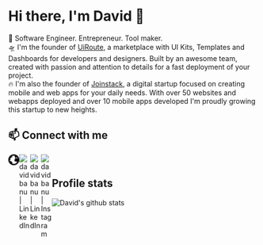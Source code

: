 # Hi there, I'm David 👋 


🚀 Software Engineer. Entrepreneur. Tool maker. 
</br>
🛸 I'm the founder of [UiRoute], a marketplace with UI Kits, Templates and Dashboards for developers and designers. Built by an awesome team, created with passion and attention to details for a fast deployment of your project.
</br>
🔥 I'm also the founder of [Joinstack], a digital startup focused on creating mobile and web apps for your daily needs. With over 50 websites and webapps deployed and over 10 mobile apps developed I'm proudly growing this startup to new heights. 


## 📫 Connect with me

[<img align="left" alt="davidbanu.com" width="22px" src="https://raw.githubusercontent.com/iconic/open-iconic/master/svg/globe.svg" />][website]
[<img align="left" alt="davidbanu | LinkedIn" width="22px" src="https://cdn.jsdelivr.net/npm/simple-icons@v3/icons/medium.svg" />][medium]
[<img align="left" alt="davidbanu | LinkedIn" width="22px" src="https://cdn.jsdelivr.net/npm/simple-icons@v3/icons/linkedin.svg" />][linkedin]
[<img align="left" alt="davidbanu | Instagram" width="22px" src="https://cdn.jsdelivr.net/npm/simple-icons@v3/icons/instagram.svg" />][instagram]

<br/>

## Profile stats

![David's github stats](https://github-readme-stats.vercel.app/api?username=davidbanu&count_private=true&theme=omni)

[Joinstack]: https://joinstack.tech
[UiRoute]: https://uiroute.com
[website]: https://davidbanu.web.app
[medium]: https://medium.com/@davidbanu
[instagram]: https://instagram.com/davidbanu_
[linkedin]: https://linkedin.com/in/davidbanu
